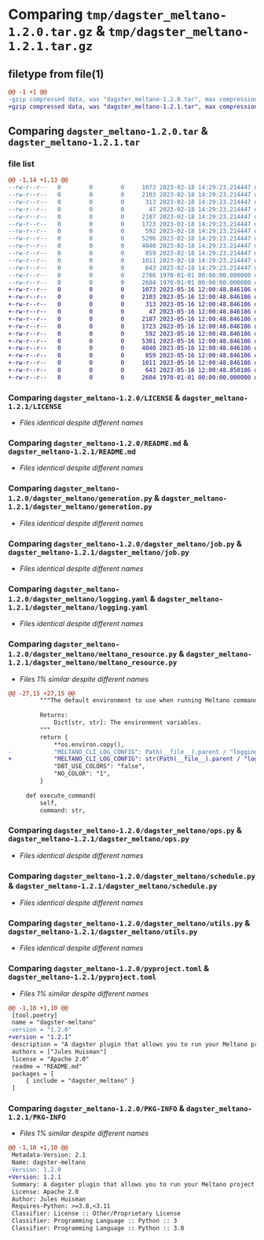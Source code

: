 # Comparing `tmp/dagster_meltano-1.2.0.tar.gz` & `tmp/dagster_meltano-1.2.1.tar.gz`

## filetype from file(1)

```diff
@@ -1 +1 @@
-gzip compressed data, was "dagster_meltano-1.2.0.tar", max compression
+gzip compressed data, was "dagster_meltano-1.2.1.tar", max compression
```

## Comparing `dagster_meltano-1.2.0.tar` & `dagster_meltano-1.2.1.tar`

### file list

```diff
@@ -1,14 +1,13 @@
--rw-r--r--   0        0        0     1073 2023-02-18 14:29:23.214447 dagster_meltano-1.2.0/LICENSE
--rw-r--r--   0        0        0     2103 2023-02-18 14:29:23.214447 dagster_meltano-1.2.0/README.md
--rw-r--r--   0        0        0      313 2023-02-18 14:29:23.214447 dagster_meltano-1.2.0/dagster_meltano/__init__.py
--rw-r--r--   0        0        0       47 2023-02-18 14:29:23.214447 dagster_meltano-1.2.0/dagster_meltano/exceptions.py
--rw-r--r--   0        0        0     2187 2023-02-18 14:29:23.214447 dagster_meltano-1.2.0/dagster_meltano/generation.py
--rw-r--r--   0        0        0     1723 2023-02-18 14:29:23.214447 dagster_meltano-1.2.0/dagster_meltano/job.py
--rw-r--r--   0        0        0      592 2023-02-18 14:29:23.214447 dagster_meltano-1.2.0/dagster_meltano/logging.yaml
--rw-r--r--   0        0        0     5296 2023-02-18 14:29:23.214447 dagster_meltano-1.2.0/dagster_meltano/meltano_resource.py
--rw-r--r--   0        0        0     4040 2023-02-18 14:29:23.214447 dagster_meltano-1.2.0/dagster_meltano/ops.py
--rw-r--r--   0        0        0      859 2023-02-18 14:29:23.214447 dagster_meltano-1.2.0/dagster_meltano/schedule.py
--rw-r--r--   0        0        0     1011 2023-02-18 14:29:23.214447 dagster_meltano-1.2.0/dagster_meltano/utils.py
--rw-r--r--   0        0        0      643 2023-02-18 14:29:23.214447 dagster_meltano-1.2.0/pyproject.toml
--rw-r--r--   0        0        0     2786 1970-01-01 00:00:00.000000 dagster_meltano-1.2.0/setup.py
--rw-r--r--   0        0        0     2604 1970-01-01 00:00:00.000000 dagster_meltano-1.2.0/PKG-INFO
+-rw-r--r--   0        0        0     1073 2023-05-16 12:00:48.846186 dagster_meltano-1.2.1/LICENSE
+-rw-r--r--   0        0        0     2103 2023-05-16 12:00:48.846186 dagster_meltano-1.2.1/README.md
+-rw-r--r--   0        0        0      313 2023-05-16 12:00:48.846186 dagster_meltano-1.2.1/dagster_meltano/__init__.py
+-rw-r--r--   0        0        0       47 2023-05-16 12:00:48.846186 dagster_meltano-1.2.1/dagster_meltano/exceptions.py
+-rw-r--r--   0        0        0     2187 2023-05-16 12:00:48.846186 dagster_meltano-1.2.1/dagster_meltano/generation.py
+-rw-r--r--   0        0        0     1723 2023-05-16 12:00:48.846186 dagster_meltano-1.2.1/dagster_meltano/job.py
+-rw-r--r--   0        0        0      592 2023-05-16 12:00:48.846186 dagster_meltano-1.2.1/dagster_meltano/logging.yaml
+-rw-r--r--   0        0        0     5301 2023-05-16 12:00:48.846186 dagster_meltano-1.2.1/dagster_meltano/meltano_resource.py
+-rw-r--r--   0        0        0     4040 2023-05-16 12:00:48.846186 dagster_meltano-1.2.1/dagster_meltano/ops.py
+-rw-r--r--   0        0        0      859 2023-05-16 12:00:48.846186 dagster_meltano-1.2.1/dagster_meltano/schedule.py
+-rw-r--r--   0        0        0     1011 2023-05-16 12:00:48.846186 dagster_meltano-1.2.1/dagster_meltano/utils.py
+-rw-r--r--   0        0        0      643 2023-05-16 12:00:48.850186 dagster_meltano-1.2.1/pyproject.toml
+-rw-r--r--   0        0        0     2604 1970-01-01 00:00:00.000000 dagster_meltano-1.2.1/PKG-INFO
```

### Comparing `dagster_meltano-1.2.0/LICENSE` & `dagster_meltano-1.2.1/LICENSE`

 * *Files identical despite different names*

### Comparing `dagster_meltano-1.2.0/README.md` & `dagster_meltano-1.2.1/README.md`

 * *Files identical despite different names*

### Comparing `dagster_meltano-1.2.0/dagster_meltano/generation.py` & `dagster_meltano-1.2.1/dagster_meltano/generation.py`

 * *Files identical despite different names*

### Comparing `dagster_meltano-1.2.0/dagster_meltano/job.py` & `dagster_meltano-1.2.1/dagster_meltano/job.py`

 * *Files identical despite different names*

### Comparing `dagster_meltano-1.2.0/dagster_meltano/logging.yaml` & `dagster_meltano-1.2.1/dagster_meltano/logging.yaml`

 * *Files identical despite different names*

### Comparing `dagster_meltano-1.2.0/dagster_meltano/meltano_resource.py` & `dagster_meltano-1.2.1/dagster_meltano/meltano_resource.py`

 * *Files 1% similar despite different names*

```diff
@@ -27,15 +27,15 @@
         """The default environment to use when running Meltano commands.
 
         Returns:
             Dict[str, str]: The environment variables.
         """
         return {
             **os.environ.copy(),
-            "MELTANO_CLI_LOG_CONFIG": Path(__file__).parent / "logging.yaml",
+            "MELTANO_CLI_LOG_CONFIG": str(Path(__file__).parent / "logging.yaml"),
             "DBT_USE_COLORS": "false",
             "NO_COLOR": "1",
         }
 
     def execute_command(
         self,
         command: str,
```

### Comparing `dagster_meltano-1.2.0/dagster_meltano/ops.py` & `dagster_meltano-1.2.1/dagster_meltano/ops.py`

 * *Files identical despite different names*

### Comparing `dagster_meltano-1.2.0/dagster_meltano/schedule.py` & `dagster_meltano-1.2.1/dagster_meltano/schedule.py`

 * *Files identical despite different names*

### Comparing `dagster_meltano-1.2.0/dagster_meltano/utils.py` & `dagster_meltano-1.2.1/dagster_meltano/utils.py`

 * *Files identical despite different names*

### Comparing `dagster_meltano-1.2.0/pyproject.toml` & `dagster_meltano-1.2.1/pyproject.toml`

 * *Files 1% similar despite different names*

```diff
@@ -1,10 +1,10 @@
 [tool.poetry]
 name = "dagster-meltano"
-version = "1.2.0"
+version = "1.2.1"
 description = "A dagster plugin that allows you to run your Meltano project inside Dagster."
 authors = ["Jules Huisman"]
 license = "Apache 2.0"
 readme = "README.md"
 packages = [
     { include = "dagster_meltano" }
 ]
```

### Comparing `dagster_meltano-1.2.0/PKG-INFO` & `dagster_meltano-1.2.1/PKG-INFO`

 * *Files 1% similar despite different names*

```diff
@@ -1,10 +1,10 @@
 Metadata-Version: 2.1
 Name: dagster-meltano
-Version: 1.2.0
+Version: 1.2.1
 Summary: A dagster plugin that allows you to run your Meltano project inside Dagster.
 License: Apache 2.0
 Author: Jules Huisman
 Requires-Python: >=3.8,<3.11
 Classifier: License :: Other/Proprietary License
 Classifier: Programming Language :: Python :: 3
 Classifier: Programming Language :: Python :: 3.8
```

